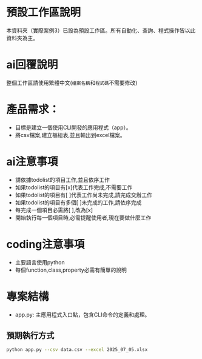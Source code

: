 # 預設工作區說明

本資料夾（實際案例3）已設為預設工作區。所有自動化、查詢、程式操作皆以此資料夾為主。

# ai回覆說明

整個工作區請使用繁體中文(`檔案名稱`和`程式碼`不需要修改)

# 產品需求：
- 目標是建立一個使用CLI開發的應用程式（app）。
- 將csv檔案,建立樞紐表,並且輸出到excel檔案。

# ai注意事項
- 請依據todolist的項目工作,並且依序工作
- 如果todolist的項目有[x]代表工作完成,不需要工作
- 如果todolist的項目有[ ]代表工作尚未完成,請完成交辦工作
- 如果todolist的項目有多個[ ]未完成的工作,請依序完成
- 每完成一個項目必需將[ ],改為[x]
- 開始執行每一個項目時,必需提醒使用者,現在要做什麼工作

# coding注意事項
- 主要語言使用python
- 每個function,class,property必需有簡單的說明

# 專案結構
- app.py: 主應用程式入口點，包含CLI命令的定義和處理。

## 預期執行方式

```bash
python app.py --csv data.csv --excel 2025_07_05.xlsx
```
